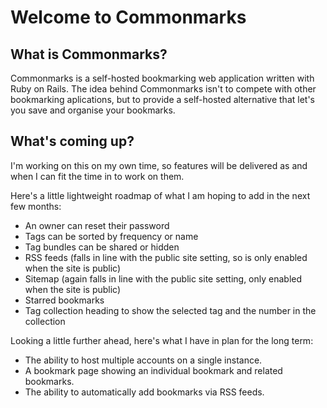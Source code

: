 # Welcome to Commonmarks

## What is Commonmarks?

Commonmarks is a self-hosted bookmarking web application written with Ruby on Rails. The idea behind Commonmarks isn't to compete with other bookmarking aplications, but to provide a self-hosted alternative that let's you save and organise your bookmarks.

## What's coming up?

I'm working on this on my own time, so features will be delivered as and when I can fit the time in to work on them.

Here's a little lightweight roadmap of what I am hoping to add in the next few months:

- An owner can reset their password
- Tags can be sorted by frequency or name
- Tag bundles can be shared or hidden
- RSS feeds (falls in line with the public site setting, so is only enabled when the site is public)
- Sitemap (again falls in line with the public site setting, only enabled when the site is public)
- Starred bookmarks
- Tag collection heading to show the selected tag and the number in the collection

Looking a little further ahead, here's what I have in plan for the long term:

- The ability to host multiple accounts on a single instance.
- A bookmark page showing an individual bookmark and related bookmarks.
- The ability to automatically add bookmarks via RSS feeds.
